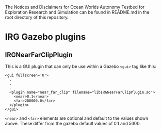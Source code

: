 The Notices and Disclaimers for Ocean Worlds Autonomy Testbed for Exploration
Research and Simulation can be found in README.md in the root directory of
this repository.

IRG Gazebo plugins
==================================
IRGNearFarClipPlugin
----------------------------------

This is a GUI plugin that can only be use within a Gazebo `<gui>` tag like this:

```
<gui fullscreen='0'>
  .
  .
  .
  <plugin name="near_far_clip" filename="libIRGNearFarClipPlugin.so">
    <near>0.1</near>
    <far>200000.0</far>
  </plugin>
</gui>
```

`<near>` and `<far>` elements are optional and default to the values shown
above. These differ from the gazebo default values of 0.1 and 5000.

